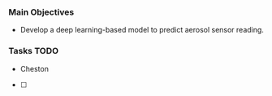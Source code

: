 ### Main Objectives
* Develop a deep learning-based model to predict aerosol sensor reading.


### Tasks TODO
* Cheston
* [ ] 
